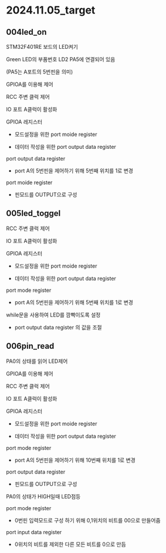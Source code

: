 # 2024.11.05_target

## 004led_on

STM32F401RE 보드의 LED켜기

Green LED의 부품번호 LD2 PA5에 연결되어 있음

(PA5는 A포트의 5번핀을 의미)

GPIOA를 이용해 제어

RCC 주변 클럭 제어

IO 포트 A클럭이 활성화


GPIOA 레지스터

- 모드설정을 위한 port moide register

- 데이터 작성을 위한 port output data register


port output data register

- port A의 5번핀을 제어하기 위해 5번째 위치를 1로 변경


port moide register

- 핀모드를 OUTPUT으로 구성 


## 005led_toggel

RCC 주변 클럭 제어

IO 포트 A클럭이 활성화


GPIOA 레지스터

- 모드설정을 위한 port moide register

- 데이터 작성을 위한 port output data register


port mode register

- port A의 5번핀을 제어하기 위해 5번째 위치를 1로 변경


while문을 사용하여 LED를 깜빡이도록 설정

- port output data register 의 값을 조절


## 006pin_read


PA0의 상태를 읽어 LED제어


GPIOA를 이용해 제어


RCC 주변 클럭 제어

IO 포트 A클럭이 활성화


GPIOA 레지스터

- 모드설정을 위한 port moide register

- 데이터 작성을 위한 port output data register


port mode register

- port A의 5번핀을 제어하기 위해 10번째 위치를 1로 변경


port output data register

- 핀모드를 OUTPUT으로 구성 


PA0의 상태가 HIGH일때 LED점등


port mode register

- 0번핀 입력모드로 구성 하기 위해 0,1위치의 비트를 00으로 만들어줌
 

port input data register
- 0위치의 비트를 제외한 다른 모든 비트를 0으로 만듬
